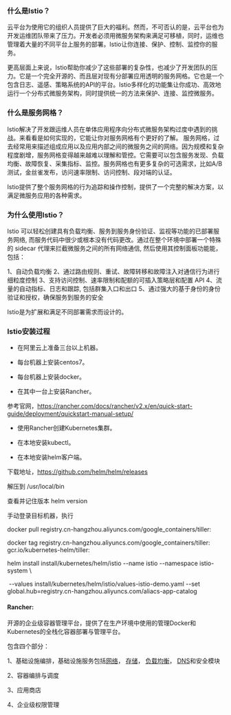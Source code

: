 ### 什么是Istio？
云平台为使用它的组织人员提供了巨大的福利。然而，不可否认的是，云平台也为开发运维团队带来了压力。开发者必须用微服务架构来满足可移植，同时，运维也管理着大量的不同平台上服务的部署。Istio让你连接、保护、控制、监控你的服务。

更高层面上来说，Istio帮助你减少了这些部署的复杂性，也减少了开发团队的压力。它是一个完全开源的、而且层对现有分部署应用透明的服务网格。它也是一个包含日志、遥感、策略系统的API的平台。Istio多样化的功能集让你成功、高效地运行一个分布式微服务架构，同时提供统一的方法来保护、连接、监控微服务。

### 什么是服务网格？
Istio解决了开发跟运维人员在单体应用程序向分布式微服务架构过度中遇到的挑战。来看看是如何实现的，它能让你对服务网格有个更好的了解。
服务网格，过去经常用来描述组成应用以及应用内部之间的微服务之间的网络。因为规模和复杂程度剧增，服务网格变得越来越难以理解和管控。它需要可以包含服务发现、负载均衡、故障恢复、采集指标、监控。服务网格也有更多复杂的可选需求，比如A/B 测试，金丝雀发布，访问速率限制、访问控制、段对端的认证。

Istio提供了整个服务网格的行为追踪和操作控制，提供了一个完整的解决方案，以满足微服务应用的各种需求。

### 为什么使用Istio？
Istio 可以轻松创建具有负载均衡、服务到服务身份验证、监视等功能的已部署服务网络, 而服务代码中很少或根本没有代码更改。通过在整个环境中部署一个特殊的 sidecar 代理来拦截微服务之间的所有网络通信, 然后使用其控制面板功能能，包括：

1、自动负载均衡
2、通过路由规则、重试、故障转移和故障注入对通信行为进行细粒度控制
3、支持访问控制、速率限制和配额的可插入策略层和配置 API
4、流量的自动指标、日志和跟踪, 包括群集入口和出口
5、通过强大的基于身份的身份验证和授权，确保服务到服务的安全

Istio是为扩展和满足不同部署需求而设计的。

### Istio安装过程

- 在阿里云上准备三台以上机器。

- 每台机器上安装centos7。

- 每台机器上安装docker。

- 在其中一台上安装Rancher。

参考官网，https://rancher.com/docs/rancher/v2.x/en/quick-start-guide/deployment/quickstart-manual-setup/

- 使用Rancher创建Kubernetes集群。

- 在本地安装kubectl。

- 在本地安装helm客户端。

下载地址，https://github.com/helm/helm/releases

解压到 /usr/local/bin

查看并记住版本 helm version

手动登录目标机器，执行

docker pull registry.cn-hangzhou.aliyuncs.com/google_containers/tiller:<helm version>

docker tag registry.cn-hangzhou.aliyuncs.com/google_containers/tiller:<helm version> gcr.io/kubernetes-helm/tiller:<helm version>

helm install install/kubernetes/helm/istio --name istio --namespace istio-system \

​    --values install/kubernetes/helm/istio/values-istio-demo.yaml --set global.hub=registry.cn-hangzhou.aliyuncs.com/aliacs-app-catalog

#### Rancher:

开源的企业级容器管理平台，提供了在生产环境中使用的管理Docker和Kubernetes的全栈化容器部署与管理平台。

包含四个部分：

1、基础设施编排，基础设施服务包括[网络](https://rancher.com/docs/rancher/v1.6/zh/rancher-services/networking)， [存储](https://rancher.com/docs/rancher/v1.6/zh/rancher-services/storage-service/)， [负载均衡](https://rancher.com/docs/rancher/v1.6/zh/rancher-services/load-balancer/)， [DNS](https://rancher.com/docs/rancher/v1.6/zh/rancher-services/dns-service/)和安全模块

2、容器编排与调度

3、应用商店

4、企业级权限管理
